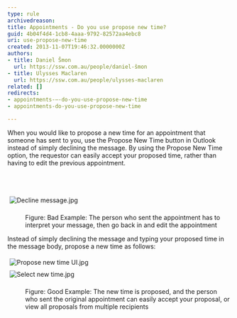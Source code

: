 ```yaml
---
type: rule
archivedreason: 
title: Appointments - Do you use propose new time?
guid: 4b04f4d4-1cb8-4aaa-9792-82572aa4ebc8
uri: use-propose-new-time
created: 2013-11-07T19:46:32.0000000Z
authors:
- title: Daniel Šmon
  url: https://ssw.com.au/people/daniel-šmon
- title: Ulysses Maclaren
  url: https://ssw.com.au/people/ulysses-maclaren
related: []
redirects:
- appointments-–-do-you-use-propose-new-time
- appointments-do-you-use-propose-new-time

---
```



<p>​When you would like to propose a new time for an appointment that someone has sent to you, use the Propose New Time button in Outlook instead of simply declining the message. By using the Propose New Time option, the requestor can easily accept your proposed time, rather than having to edit the previous appointment.<br></p>
<br><excerpt class='endintro'></excerpt><br>
<dl class="badImage"><dt>​<img src="/SiteAssets/appointments-–-do-you-use-propose-new-time/Decline%20message.jpg" alt="Decline message.jpg" style="margin&#58;5px;" /><br><br></dt><dd>Figure&#58; Bad Example&#58; The person who sent the appointment has to interpret your message, then go back in and edit the appointment</dd></dl><p>Instead of simply declining the message and typing your proposed time in the message body, propose a new time as follows&#58;</p><dl class="goodImage"><dt><img src="/SiteAssets/appointments-–-do-you-use-propose-new-time/Propose%20new%20time%20UI.jpg" alt="Propose new time UI.jpg" style="margin&#58;5px;" /></dt><dt><img src="/SiteAssets/appointments-–-do-you-use-propose-new-time/Select%20new%20time.jpg" alt="Select new time.jpg" style="margin&#58;5px;" />​<br><br></dt><dd>Figure&#58; Good Example&#58; The new time is proposed, and the person who sent the original appointment can easily accept your proposal, or view all proposals from multiple recipients</dd></dl>


